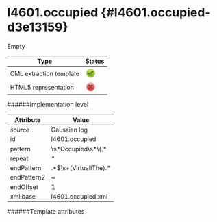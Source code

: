 # l4601.occupied {#l4601.occupied-d3e13159}

Empty


| Type                                                                                                                                                | Status                                                                                                                                              |
|----|----|
| CML extraction template                                                                                                                             | ![](/imgs/Total.png)                                                                                                                                |
| HTML5 representation                                                                                                                                | ![](/imgs/None.png)                                                                                                                                 |

######Implementation level

| Attribute                                                                                                                                           | Value                                                                                                                                               |
|----|----|
| *source*                                                                                                                                            | Gaussian log                                                                                                                                        |
| id                                                                                                                                                  | l4601.occupied                                                                                                                                      |
| pattern                                                                                                                                             | \\s\*Occupied\\s\*\\(.\*                                                                                                                            |
| repeat                                                                                                                                              | \*                                                                                                                                                  |
| endPattern                                                                                                                                          | .\*\$\\s+(VirtualIThe).\*                                                                                                                           |
| endPattern2                                                                                                                                         | \~                                                                                                                                                  |
| endOffset                                                                                                                                           | 1                                                                                                                                                   |
| xml:base                                                                                                                                            | l4601.occupied.xml                                                                                                                                  |

######Template attributes


